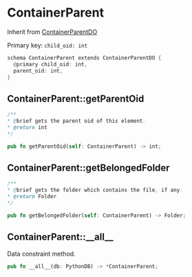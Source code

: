 # ContainerParent

Inherit from [ContainerParentDO](./ContainerParentDO.md)

Primary key: `child_oid: int`

```rust
schema ContainerParent extends ContainerParentDO {
  @primary child_oid: int,
  parent_oid: int,
}
```
## ContainerParent::getParentOid

```java
/**
* @brief gets the parent oid of this element.
* @return int
*/
```
```rust
pub fn getParentOid(self: ContainerParent) -> int;
```
## ContainerParent::getBelongedFolder

```java
/**
* @brief gets the folder which contains the file, if any.
* @return Folder 
*/
```
```rust
pub fn getBelongedFolder(self: ContainerParent) -> Folder;
```
## ContainerParent::\_\_all\_\_

Data constraint method.

```rust
pub fn __all__(db: PythonDB) -> *ContainerParent;
```
